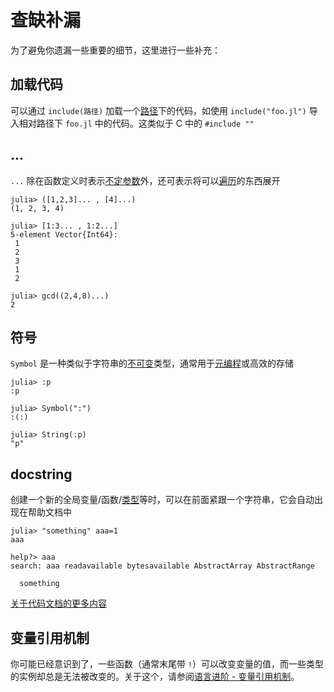 # 查缺补漏
为了避免你遗漏一些重要的细节，这里进行一些补充：

## 加载代码
可以通过 `include(路径)` 加载一个[路径](../knowledge/filesystem.md#路径)下的代码，如使用 `include("foo.jl")` 导入相对路径下 `foo.jl` 中的代码。这类似于 C 中的 `#include ""`

## ...
`...` 除在函数定义时表示[不定参数](function.md#不定参数)外，还可表示将可以[遍历](../advanced/iterate.md)的东西展开
```julia-repl
julia> ([1,2,3]... , [4]...)
(1, 2, 3, 4)

julia> [1:3... , 1:2...]
5-element Vector{Int64}:
 1
 2
 3
 1
 2

julia> gcd((2,4,8)...)
2
```

## 符号
`Symbol` 是一种类似于字符串的[不可变](../advanced/struct.md)类型，通常用于[元编程](../advanced/meta.md)或高效的存储
```julia-repl
julia> :p
:p

julia> Symbol(":")
:(:)

julia> String(:p)
"p"
```

## docstring
创建一个新的全局变量/函数/[类型](../advanced/typesystem.md)等时，可以在前面紧跟一个字符串，它会自动出现在帮助文档中
```julia-repl
julia> "something" aaa=1
aaa

help?> aaa
search: aaa readavailable bytesavailable AbstractArray AbstractRange

  something
```

[关于代码文档的更多内容](https://docs.juliacn.com/latest/manual/documentation/#man-documentation)

## 变量引用机制
你可能已经意识到了，一些函数（通常末尾带 `!`）可以改变变量的值，而一些类型的实例却总是无法被改变的。关于这个，请参阅[语言进阶 - 变量引用机制](../advanced/varref.md)。

